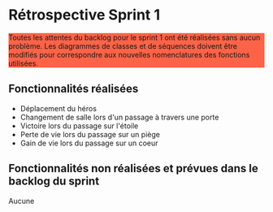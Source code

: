 <h1>Rétrospective Sprint 1</h1>

<div style="background-color:#ff6347;"> Toutes les attentes du backlog pour le sprint 1 ont été réalisées sans aucun problème. Les diagrammes de classes et de séquences doivent être modifiés pour correspondre aux nouvelles nomenclatures des fonctions utilisées.</div>


<h2>Fonctionnalités réalisées</h2>
<ul>
  <li>Déplacement du héros</li>
  <li>Changement de salle lors d'un passage à travers une porte</li>
  <li>Victoire lors du passage sur l'étoile</li>
  <li>Perte de vie lors du passage sur un piège</li>
  <li>Gain de vie lors du passage sur un coeur</li>
</ul>


<h2>Fonctionnalités non réalisées et prévues dans le backlog du sprint</h2>
Aucune


